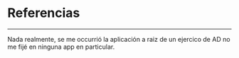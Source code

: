 # Referencias
---
Nada realmente, se me occurrió la aplicación a raiz de un ejercico de AD no me fijé en ninguna app en particular.